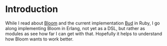 # Introduction

While I read about [Bloom](http://bloom-lang.net) and the current implementation
[Bud](http://github.com/bloom-lang/bud) in Ruby, I go along implementing Bloom
in Erlang, not yet as a DSL, but rather as modules as see how far I can get with
that. Hopefully it helps to understand how Bloom wants to work better.
